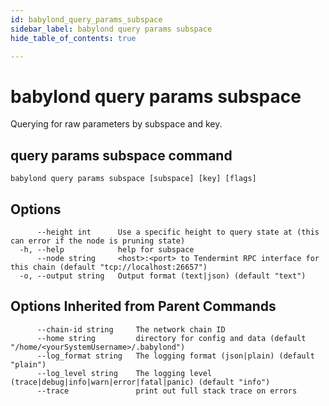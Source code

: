 ```yaml
---
id: babylond_query_params_subspace
sidebar_label: babylond query params subspace
hide_table_of_contents: true

---
```


# babylond query params subspace
Querying for raw parameters by subspace and key.
## query params subspace command
```
babylond query params subspace [subspace] [key] [flags]
```
## Options
```
      --height int      Use a specific height to query state at (this can error if the node is pruning state)
  -h, --help            help for subspace
      --node string     <host>:<port> to Tendermint RPC interface for this chain (default "tcp://localhost:26657")
  -o, --output string   Output format (text|json) (default "text")
```
## Options Inherited from Parent Commands
```
      --chain-id string     The network chain ID
      --home string         directory for config and data (default "/home/<yourSystemUsername>/.babylond")
      --log_format string   The logging format (json|plain) (default "plain")
      --log_level string    The logging level (trace|debug|info|warn|error|fatal|panic) (default "info")
      --trace               print out full stack trace on errors
```
